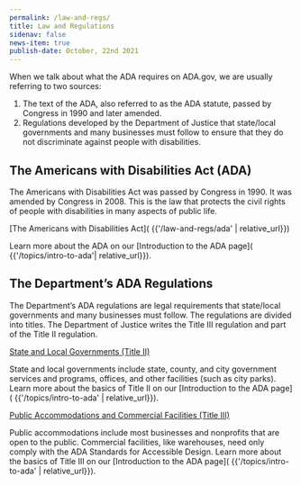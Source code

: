 ```yaml
---
permalink: /law-and-regs/
title: Law and Regulations
sidenav: false
news-item: true
publish-date: October, 22nd 2021
---
```


When we talk about what the ADA requires on ADA.gov, we are usually referring to two sources:
1. The text of the ADA, also referred to as the ADA statute, passed by Congress in
1990 and later amended.
2. Regulations developed by the Department of Justice that state/local governments
and many businesses must follow to ensure that they do not discriminate against
people with disabilities.

## The Americans with Disabilities Act (ADA)

The Americans with Disabilities Act was passed by Congress in 1990. It was amended
by Congress in 2008. This is the law that protects the civil rights of people with
disabilities in many aspects of public life.

[The Americans with Disabilities Act]( {{'/law-and-regs/ada' | relative_url}})

Learn more about the ADA on our [Introduction to the ADA page]( {{'/topics/intro-to-ada'| relative_url}}).

## The Department’s ADA Regulations

The Department’s ADA regulations are legal requirements that state/local governments and many businesses must follow. The regulations are divided into titles. The Department of Justice writes the Title III regulation and part of the Title II regulation.

[State and Local Governments (Title II)]( {{'https://www.ada.gov/regs2010/titleII_2010/titleII_2010_regulations.htm'}})

State and local governments include state, county, and city government services and programs, offices, and other facilities (such as city parks). Learn more about the basics of Title II on our [Introduction to the ADA page]( {{'/topics/intro-to-ada' | relative_url}}).

[Public Accommodations and Commercial Facilities (Title III)]( {{'https://www.ada.gov/regs2010/titleIII_2010/titleIII_2010_regulations.htm'}})

Public accommodations include most businesses and nonprofits that are open to the public. Commercial facilities, like warehouses, need only comply with the ADA Standards for Accessible Design. Learn more about the basics of Title III on our [Introduction to the ADA page]( {{'/topics/intro-to-ada' | relative_url}}).
